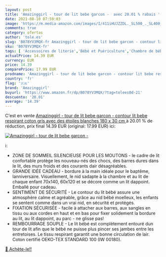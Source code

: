 ```yaml
---
layout: post
title: 'Amazinggirl - tour de lit bebe garcon -  avec 20.01 % rabais '
date: 2021-08-10 07:59:03
image: 'https://m.media-amazon.com/images/I/411iHUJZZDL._SL500_._SL400_.jpg'
comments: true
category: ofertas
author: 'tole.es'
slug: 'B078YV3MQX-fr Amazinggirl - tour de lit bebe garcon - contour lit bebe...'
sku: 'B078YV3MQX-fr'
tags: [ 'Accessoires de literie','Bébé et Puériculture','Chambre de bébé','Matelas et linge de lit','Tours de lit','amazinggirl', ]
actualPrice: 14.39 EUR
currency: EUR
price: 14.39
comparePrice: 17.99 EUR
prodname: 'Amazinggirl - tour de lit bebe garcon - contour lit bebe respirant coton  gris avec des étoiles blanches  180 x 30 cm '
country: 'fr'
flag: '🇫🇷'
brand: 'Amazinggirl'
buyurl: 'https://www.amazon.fr/dp/B078YV3MQX/?tag=tolees0d-21'
descuento: '20.01'
average: '14.39'
---
```


C'est en vente [Amazinggirl - tour de lit bebe garcon - contour lit bebe respirant coton  gris avec des étoiles blanches  180 x 30 cm ](https://www.amazon.fr/dp/B078YV3MQX/?tag=tolees0d-21)  à  20.01 % de réduction, prix final  14.39 EUR (original: 17.99 EUR) ici:

[![Amazinggirl - tour de lit bebe garcon - ](https://m.media-amazon.com/images/I/411iHUJZZDL._SL500_._SL400_.jpg)](https://www.amazon.fr/dp/B078YV3MQX/?tag=tolees0d-21)

ℹ️:

- ZONE DE SOMMEIL SILENCIEUSE POUR LES MOUTONS - le cadre de lit confortable protège les nouveau-nés des chocs, des barres dures dans le lit, des murs froids et des courants dair désagréables.
- GRANDE IDÉE CADEAU - bordure à la main idéale pour le baptême, lanniversaire. Visuellement, le nid sadapte à la chambre et au lit de chaque enfant 70x140, 60x120 et se décore comme un lit dappoint. Emballé pour cadeau.
- SENTIMENT DE SÉCURITÉ - Le contour du lit bébé assure une atmosphère calme et agréable, grâce au nid bébé moelleux, les enfants se sentent comme dans un vrai nid, en sécurité et protégés.
- FIXATION SÉCURISÉE - facile à attacher aux barres, aux sangles en tissu ou aux cordes en haut et en bas pour fixer solidement la bordure au lit, au lit dappoint, au parc - ne glisse pas!
- REMBOURRAGE SOUPLE - Le lit bébé est complètement entouré dun tour de lit afin que le bébé ne puisse plus pincer ses jambes entre les entretoises. Le tissu respirant garantit une bonne circulation de lair. Coton certifié OEKO-TEX STANDARD 100 (IW 00180).

[🛒 Achète-le!!](https://www.amazon.fr/dp/B078YV3MQX/?tag=tolees0d-21)
